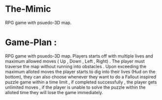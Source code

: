 # The-Mimic
RPG game with psuedo-3D map. 

# Game-Plan : 
RPG game with psuedo-3D map. 
Players starts off with multiple lives and maximum allowed moves ( Up , Down , Left , Right) . The player must traverse the map without running into obstacles . Upon exceeding the maximum alloted moves the player starts to dig into their lives (Hud on the bottom), they can also choose whenever they want to do a Fallout inspired puzzle game within a time limit , if completed successfully , the player gets unlimited moves , if the player is unable to solve the puzzle within the alloted time they will lose the game immediately.  
